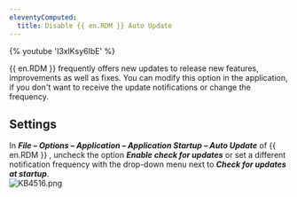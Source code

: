 ```yaml
---
eleventyComputed:
  title: Disable {{ en.RDM }} Auto Update
---
```

{% youtube 'I3xlKsy6IbE' %}

{{ en.RDM }} frequently offers new updates to release new features, improvements as well as fixes. You can modify this option in the application, if you don&apos;t want to receive the update notifications or change the frequency.

## Settings

In ***File – Options – Application – Application Startup – Auto Update*** of {{ en.RDM }} , uncheck the option ***Enable check for updates*** or set a different notification frequency with the drop-down menu next to ***Check for updates at startup***.  
![KB4516.png](/img/en/kb/KB4516.png)
